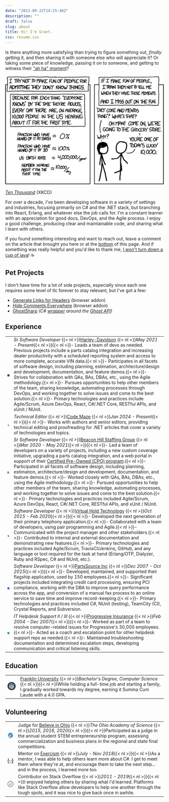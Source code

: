 ```yaml
---
date: "2013-09-22T14:15:46Z"
description: ""
draft: false
slug: about
title: Hi! I'm Grant.
css: resume.css
---
```

Is there anything more satisfying than trying to figure something out, _finally_ getting it, and then sharing it with someone else who will appreciate it? Or taking some piece of knowledge, passing it on to someone, and getting to witness their ["ah ha" moment](https://xkcd.com/1053/)?

![](xkcd10000.png)

[_Ten Thousand_](https://www.xkcd.com/1053/) (XKCD)

For over a decade, I've been developing software in a variety of settings and industries, focusing primarily on C# and the .NET stack, but branching into React, Erlang, and whatever else the job calls for. I'm a constant learner with an appreciation for good docs, DevOps, and the Agile process. I enjoy a good challenge, producing clear and maintainable code, and sharing what I learn with others.

If you found something interesting and want to reach out, leave a comment on the article that brought you here or at the [bottom](#comments) of this page. And if something was really helpful and you'd like to thank me, [I won't turn down a cup of java](https://www.buymeacoffee.com/fhnVUiB19)! ☕

## Pet Projects

I don't have time for a lot of side projects, especially since each one requires some level of tlc forever to stay relevant, but I've got a few:

- [Generate Links for Headers](https://grantwinney.com/generate-links-for-headers/) (browser addon)
- [Hide Comments Everywhere](https://grantwinney.com/hide-comments-everywhere/) (browser addon)
- [GhostSharp](https://grantwinney.com/ghostsharp/) _(C#_ [_wrapper_](https://grantwinney.com/what-is-an-api-wrapper/) _around the_ [_Ghost API_](https://docs.ghost.org/api/)_)_

## Experience

|                                                                                     |                                                                                                                                                                                                                                                                                                                                                                                                                                                                                                                                                                                                                                                                                                                                                                                                                                                                                                                                                                                                                              |
| ----------------------------------------------------------------------------------- | ---------------------------------------------------------------------------------------------------------------------------------------------------------------------------------------------------------------------------------------------------------------------------------------------------------------------------------------------------------------------------------------------------------------------------------------------------------------------------------------------------------------------------------------------------------------------------------------------------------------------------------------------------------------------------------------------------------------------------------------------------------------------------------------------------------------------------------------------------------------------------------------------------------------------------------------------------------------------------------------------------------------------------- |
| ![](hd-logo.png)                    | *Sr Software Developer*  {{< nl >}}[Harley-Davidson](https://www.harley-davidson.com)  {{< nl >}}_May 2021 - Present_{{< nl >}}{{< nl >}}- Leads a team of devs as needed. Previous projects include a parts catalog integration and increasing dealer productivity with a scheduled reporting system and access to more complete, accurate VIN data.{{< nl >}}- Participates in all facets of software design, including planning, estimation, architecture/design and development, documentation, and feature demos.{{< nl >}}- Strives for collaboration with QAs, BAs, DBAs, etc., using the Agile methodology.{{< nl >}}- Pursues opportunities to help other members of the team, sharing knowledge, automating processes through DevOps, and working together to solve issues and come to the best solution.{{< nl >}}- Primary technologies and practices include Agile/Scrum, Azure DevOps, React, C#/.NET Core, RESTful APIs, and xUnit / NUnit.                                                                                                                 |
| ![](codemaze-logo.jpg)               | *Technical Editor*  {{< nl >}}[Code Maze](https://code-maze.com)  {{< nl >}}_Jan 2024 - Present_{{< nl >}}{{< nl >}}- Works with authors and senior editors, providing technical editing and proofreading for .NET articles that cover a variety of technologies and topics.                                                                                                                                                                                                                                                                                                                                                                                                                                                                                                                                                                                                                                                                                                                                                                       |
| ![](beaconhill-logo.jpg)               | *Sr Software Developer*  {{< nl >}}[Beacon Hill Staffing Group](https://www.beaconhillstaffing.com/)  {{< nl >}}_Mar 2020 - May 2021_{{< nl >}}{{< nl >}}- Led a team of developers on a variety of projects, including a new custom coverage initiative, upgrading a parts catalog integration, and a web portal in support of their [Certified Pre-Owned (CPO) program](https://investor.harley-davidson.com/news/news-details/2021/Harley-Davidson-Launches-H-D1-Marketplace/default.aspx).{{< nl >}}- Participated in all facets of software design, including planning, estimation, architecture/design and development, documentation, and feature demos.{{< nl >}}- Worked closely with QAs, BAs, DBAs, etc., using the Agile methodology.{{< nl >}}- Pursued opportunities to help other members of the team, sharing knowledge, automating processes, and working together to solve issues and come to the best solution.{{< nl >}}- Primary technologies and practices included Agile/Scrum, Azure DevOps, React, C#/.NET Core, RESTful APIs, and xUnit / NUnit. |
| ![](vht-logo.jpg) | *Software Developer*  {{< nl >}}[Virtual Hold Technology](https://www.vhtcx.com/)  {{< nl >}}_Oct 2015 - Feb 2020_{{< nl >}}{{< nl >}}- Developed the next generation of their primary telephony application.{{< nl >}}- Collaborated with a team of developers, using pair programming and Agile.{{< nl >}}- Communicated with the project manager and other stakeholders.{{< nl >}}- Contributed to internal and external documentation and demonstrating new features.{{< nl >}}- Primary technologies and practices included Agile/Scrum, TravisCI/Jenkins, GitHub, and any language or tool required for the task at hand (Erlang/OTP, Dialyzer, Ruby and RSpec, C# and NUnit, etc.).                                                                                                                                                                                                                                                                                                                                                                                 |
| ![](partssource-logo.jpg)              | *Software Developer*  {{< nl >}}[PartsSource Inc](https://www.partssource.com/)  {{< nl >}}_Dec 2007 - Oct 2015_{{< nl >}}{{< nl >}}- Developed, maintained, and supported their flagship application, used by 150 employees.{{< nl >}}- Significant projects included integrating credit card processing, ensuring PCI compliance, working with the DBA to improve query performance across the app, and conversion of a manual fax process to an online service to save time and improve record-keeping.{{< nl >}}- Primary technologies and practices included C#, NUnit (testing), TeamCity (CI), Crystal Reports, and Subversion.                                                                                                                                                                                                                                                                                                                                                                                                                         |
| ![](progressive-logo.png)                       | *IT Helpdesk Support II / III*  {{< nl >}}[Progressive Insurance](https://www.progressive.com/)  {{< nl >}}_Feb 2004 - Dec 2007_{{< nl >}}{{< nl >}}- Worked as part of a team to resolve computer-related issues for Progressive's 30,000 employees.{{< nl >}}- Acted as a coach and escalation point for other helpdesk support reps as needed.{{< nl >}}- Maintained troubleshooting documentation and determined escalation steps, developing communication and critical listening skills.                                                                                                                                                                                                                                                                                                                                                                                                                                                                                                                                                                 |

## Education

|   |   |
|---|---|
|![](franklinu-logo.jpg)|[Franklin University](https://www.franklin.edu/)  {{< nl >}}*Bachelor's Degree, Computer Science*  {{< nl >}}{{< nl >}}While holding a full-time job and starting a family, I gradually worked towards my degree, earning it Summa Cum Laude with a 4.0 GPA.|

## Volunteering

|                                                                          |                                                                                                                                                                                                                                                                                                          |
| ------------------------------------------------------------------------ | -------------------------------------------------------------------------------------------------------------------------------------------------------------------------------------------------------------------------------------------------------------------------------------------------------- |
| ![](oas-logo.png)           | Judge for [Believe in Ohio](http://www.believeinohio.org/)  {{< nl >}}*The Ohio Academy of Science*  {{< nl >}}_2015, 2016, 2020_{{< nl >}}{{< nl >}}Participated as a judge in the annual student STEM entrepreneurship program, assessing commercialization and business plans in the regional and state final competitions. |
| ![](exercism-logo.png) | Mentor on [Exercism](https://exercism.io/about)  {{< nl >}}_July - Nov 2018_{{< nl >}}{{< nl >}}As a mentor, I was able to help others learn more about C#. I get to meet them where they're at, and encourage them to take the next step... and in the process, I learned more too.                                       |
| ![](so-logo.png)       | Contributor on Stack Overflow  {{< nl >}}_2011 - 2019_{{< nl >}}{{< nl >}}I enjoyed helping others by sharing what I'd learned. Platforms like Stack Overflow allow developers to help one another through the tough spots, and it was nice to give back once in awhile.                                                   |